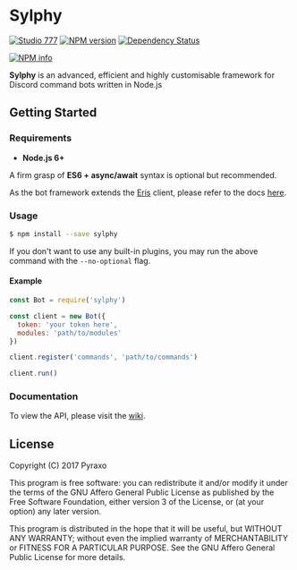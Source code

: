 # Sylphy
[![Studio 777](https://discordapp.com/api/guilds/247727924889911297/embed.png)](https://discord.gg/bBqpAKw) [![NPM version](https://img.shields.io/npm/v/sylphy.svg?style=flat-square)](https://www.npmjs.com/package/sylphy) [![Dependency Status](https://img.shields.io/david/abalabahaha/eris.svg?style=flat-square)](https://david-dm.org/abalabahaha/eris)

<a href="https://nodei.co/npm/sylphy/"><img src="https://nodei.co/npm/sylphy.png?downloads=true&stars=true" alt="NPM info" /></a>

**Sylphy** is an advanced, efficient and highly customisable framework for Discord command bots written in Node.js

## Getting Started
### Requirements
* **Node.js 6+**

A firm grasp of **ES6 + async/await** syntax is optional but recommended.

As the bot framework extends the [Eris](https://github.com/abalabahaha/Eris) client, please refer to the docs [here](https://abal.moe/Eris/docs).

### Usage
```bash
$ npm install --save sylphy
```

If you don't want to use any built-in plugins, you may run the above command with the `--no-optional` flag.

#### Example
```js
const Bot = require('sylphy')

const client = new Bot({
  token: 'your token here',
  modules: 'path/to/modules'
})

client.register('commands', 'path/to/commands')

client.run()
```

### Documentation
To view the API, please visit the [wiki](https://github.com/pyraxo/sylphy/wiki).

## License
Copyright (C) 2017  Pyraxo

This program is free software: you can redistribute it and/or modify
it under the terms of the GNU Affero General Public License as published
by the Free Software Foundation, either version 3 of the License, or
(at your option) any later version.

This program is distributed in the hope that it will be useful,
but WITHOUT ANY WARRANTY; without even the implied warranty of
MERCHANTABILITY or FITNESS FOR A PARTICULAR PURPOSE.  See the
GNU Affero General Public License for more details.

